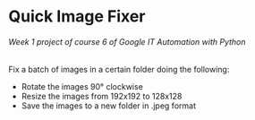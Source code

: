 # Quick Image Fixer
###### Week 1 project of course 6 of Google IT Automation with Python

Fix a batch of images in a certain folder doing the following:
- Rotate the images 90° clockwise
- Resize the images from 192x192 to 128x128
- Save the images to a new folder in .jpeg format

